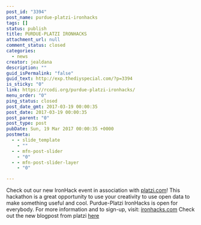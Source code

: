 ```yaml
---
post_id: "3394"
post_name: purdue-platzi-ironhacks
tags: []
status: publish
title: PURDUE-PLATZI IRONHACKS
attachment_url: null
comment_status: closed
categories:
  - news
creator: jealdana
description: ""
guid_isPermalink: "false"
guid_text: http://exp.thediyspecial.com/?p=3394
is_sticky: "0"
link: https://rcodi.org/purdue-platzi-ironhacks/
menu_order: "0"
ping_status: closed
post_date_gmt: 2017-03-19 00:00:35
post_date: 2017-03-19 00:00:35
post_parent: "0"
post_type: post
pubDate: Sun, 19 Mar 2017 00:00:35 +0000
postmeta:
  - - slide_template
    - ""
  - - mfn-post-slider
    - "0"
  - - mfn-post-slider-layer
    - "0"

---
```

Check out our new IronHack event in association with [platzi.com](http://www.platzi.com/)! This hackathon is a great opportunity to use your creativity to use open data to make something useful and cool. Purdue-Platzi IronHacks is open for everybody. For more information and to sign-up, visit: [ironhacks.com](http://www.ironhacks.com/) Check out the new blogpost from platzi [here](https://platzi.com/blog/ironhacks-2017/)

